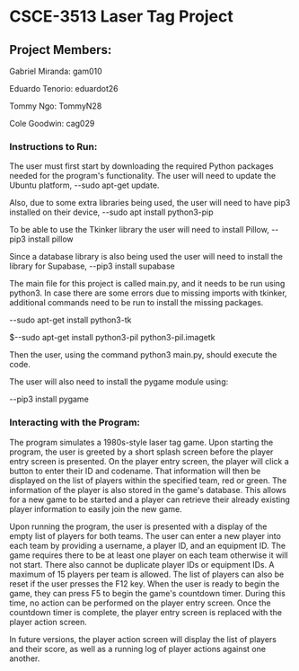 # CSCE-3513 Laser Tag Project
## Project Members:
Gabriel Miranda: gam010

Eduardo Tenorio: eduardot26

Tommy Ngo: TommyN28

Cole Goodwin: cag029
### Instructions to Run:

The user must first start by downloading the required Python packages needed for the program's functionality. 
The user will need to update the Ubuntu platform, 
--sudo apt-get update. 

Also, due to some extra libraries being used, the user will need to have pip3 installed on their device, 
--sudo apt install python3-pip

To be able to use the Tkinker library the user will need to install Pillow,
--pip3 install pillow

Since a database library is also being used the user will need to install the library for Supabase,
--pip3 install supabase

The main file for this project is called main.py, and it needs to be run using python3. In case there are some errors due to missing imports with tkinker, additional commands need to be run to install the missing packages.

--sudo apt-get install python3-tk

$--sudo apt-get install python3-pil python3-pil.imagetk

Then the user, using the command python3 main.py, should execute the code.

The user will also need to install the pygame module using:

--pip3 install pygame

### Interacting with the Program:

The program simulates a 1980s-style laser tag game. Upon starting the program, the user is greeted by a short splash screen before the player entry screen is presented. On the player entry screen, the player will click a button to enter their ID and codename. 
That information will then be displayed on the list of players within the specified team, red or green. The information of the player is also stored in the game's database. This allows for a new game to be started and a player can retrieve their already existing player information to easily join the new game.

Upon running the program, the user is presented with a display of the empty list of players for both teams. The user can enter a new player into each team by providing a username, a player ID, and an equipment ID. The game requires there to be at least one player on each team otherwise it will not start. There also cannot be duplicate player IDs or equipment IDs. A maximum of 15 players per team is allowed. The list of players can also be reset if the user presses the F12 key. When the user is ready to begin the game, they can press F5 to begin the game's countdown timer. During this time, no action can be performed on the player entry screen. Once the countdown timer is complete, the player entry screen is replaced with the player action screen.

In future versions, the player action screen will display the list of players and their score, as well as a running log of player actions against one another.
